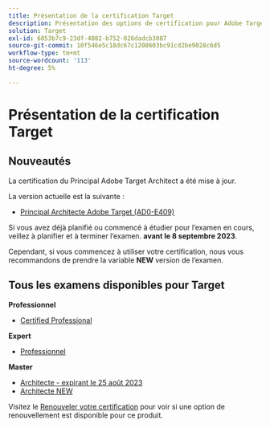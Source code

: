 ```yaml
---
title: Présentation de la certification Target
description: Présentation des options de certification pour Adobe Target
solution: Target
exl-id: 6853b7c9-23df-4082-b752-026dadcb3087
source-git-commit: 10f546e5c18dc67c1208603bc91cd2be9028c6d5
workflow-type: tm+mt
source-wordcount: '113'
ht-degree: 5%

---
```


# Présentation de la certification Target

## Nouveautés

La certification du Principal Adobe Target Architect a été mise à jour.

La version actuelle est la suivante :

* [Principal Architecte Adobe Target (AD0-E409)](/help/certifications/at/at-m-architect.md)

Si vous avez déjà planifié ou commencé à étudier pour l’examen en cours, veillez à planifier et à terminer l’examen. **avant le 8 septembre 2023**.

Cependant, si vous commencez à utiliser votre certification, nous vous recommandons de prendre la variable **NEW** version de l’examen.

## Tous les examens disponibles pour Target

**Professionnel**

* [Certified Professional](/help/certifications/at/at-p-business.md) <!--AD0-E408-->

**Expert**

* [Professionnel](/help/certifications/at/at-e-business.md) <!--AD0-E406-->

**Master**

* [Architecte - expirant le 25 août 2023](/help/certifications/at/at-m-architect.md) <!--AD0-E407-->
* [Architecte NEW](/help/certifications/at/at-m-architect0623.md) <!--AD0-E409-->

Visitez le [Renouveler votre certification](/help/certifications/renew.md) pour voir si une option de renouvellement est disponible pour ce produit.
